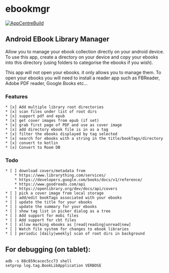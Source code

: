 # ebookmgr

[![AppCentreBuild](https://build.appcenter.ms/v0.1/apps/6603308e-b77f-4403-ad2a-0b4ffa3f963a/branches/master/badge)](https://build.appcenter.ms/v0.1/apps/6603308e-b77f-4403-ad2a-0b4ffa3f963a/branches/master/badge)

## Android EBook Library Manager

Allow you to manage your ebook collection directly on your android device.
To use this app, create a directory on your device and
copy your ebooks into this directory 
(using folders to categorise the ebooks if you wish).

This app will not open your ebooks. it only allows you to manage them.
To open your ebooks you will need to install a reader app such as FBReader,
Adobe PDF reader, Google Books etc...
 

### Features
    * [x] Add multiple library root directories
    * [x] scan files under list of root dirs
    * [x] support pdf and epub
    * [x] get cover images from epub (if set)
    * [x] grab first page of PDF and use as cover image
    * [x] add directory ebook file is in as a tag
    * [x] filter the ebooks displayed by tag selected
    * [x] search for ebooks with a string in the title/bookTags/directory
    * [x] convert to kotlin
    * [x] Convert to Room DB

### Todo
    * [ ] download covers/metadata from
        * https://www.librarything.com/services/
        * https://developers.google.com/books/docs/v1/reference/
        * https://www.goodreads.com/api
        * https://openlibrary.org/dev/docs/api/covers
    * [ ] pick a cover image from local storage
    * [ ] add/edit bookTags associated with your ebooks
    * [ ] update the title for your ebooks
    * [ ] update the summary for your ebooks
    * [ ] show tag list in picker dialog as a tree
    * [ ] Add support for mobi files
    * [ ] Add support for cbt files
    * [ ] allow marking ebooks as [read|reading|unread|new]
    * [ ] Watch file system for changes to ebook libraries
    * [ ] periodic [daily|weekly] scan of root dirs in background


## For debugging (on tablet):

```
adb -s 88c859cacec5cc73 shell
setprop log.tag.BookLibApplication VERBOSE
```
